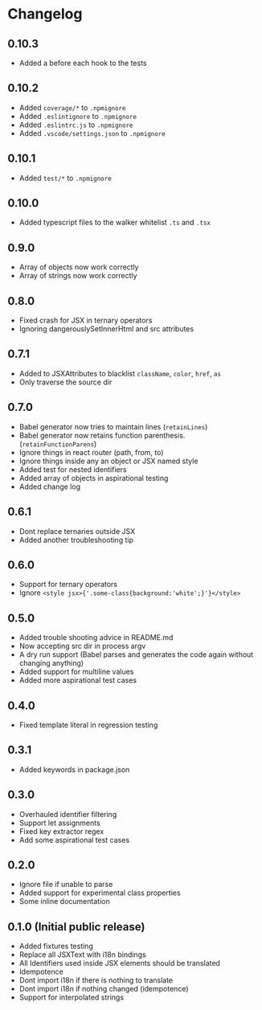 # Changelog

## 0.10.3

* Added a before each hook to the tests

## 0.10.2

* Added `coverage/*` to `.npmignore`
* Added `.eslintignore` to `.npmignore`
* Added `.eslintrc.js` to `.npmignore`
* Added `.vscode/settings.json` to `.npmignore`

## 0.10.1

* Added `test/*` to `.npmignore`

## 0.10.0

* Added typescript files to the walker whitelist `.ts` and `.tsx`

## 0.9.0

* Array of objects now work correctly
* Array of strings now work correctly

## 0.8.0

* Fixed crash for JSX in ternary operators
* Ignoring dangerouslySetInnerHtml and src attributes

## 0.7.1

* Added to JSXAttributes to blacklist `className`, `color`, `href`, `as`
* Only traverse the source dir

## 0.7.0

* Babel generator now tries to maintain lines (`retainLines`)
* Babel generator now retains function parenthesis. (`retainFunctionParens`)
* Ignore things in react router (path, from, to)
* Ignore things inside any an object or JSX named style
* Added test for nested identifiers
* Added array of objects in aspirational testing
* Added change log

## 0.6.1

* Dont replace ternaries outside JSX
* Added another troubleshooting tip

## 0.6.0

* Support for ternary operators
* Ignore `<style jsx>{'.some-class{background:'white';}'}</style>`

## 0.5.0

* Added trouble shooting advice in README.md
* Now accepting src dir in process argv
* A dry run support (Babel parses and generates the code again without changing anything)
* Added support for multiline values
* Added more aspirational test cases

## 0.4.0

* Fixed template literal in regression testing

## 0.3.1

* Added keywords in package.json

## 0.3.0

* Overhauled identifier filtering
* Support let assignments
* Fixed key extractor regex
* Add some aspirational test cases

## 0.2.0

* Ignore file if unable to parse
* Added support for experimental class properties
* Some inline documentation

## 0.1.0 (Initial public release)

* Added fixtures testing
* Replace all JSXText with i18n bindings
* All Identifiers used inside JSX elements should be translated
* Idempotence
* Dont import i18n if there is nothing to translate
* Dont import i18n if nothing changed (idempotence)
* Support for interpolated strings